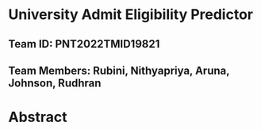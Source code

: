 # University Admit Eligibility Predictor

## Team ID: PNT2022TMID19821
## Team Members: Rubini, Nithyapriya, Aruna, Johnson, Rudhran

# Abstract
